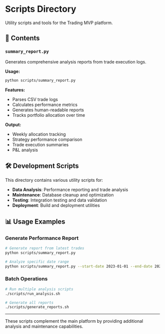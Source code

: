 # Scripts Directory

Utility scripts and tools for the Trading MVP platform.

## 📁 Contents

### `summary_report.py`
Generates comprehensive analysis reports from trade execution logs.

**Usage:**
```bash
python scripts/summary_report.py
```

**Features:**
- Parses CSV trade logs
- Calculates performance metrics
- Generates human-readable reports
- Tracks portfolio allocation over time

**Output:**
- Weekly allocation tracking
- Strategy performance comparison
- Trade execution summaries
- P&L analysis

## 🛠️ Development Scripts

This directory contains various utility scripts for:
- **Data Analysis**: Performance reporting and trade analysis
- **Maintenance**: Database cleanup and optimization
- **Testing**: Integration testing and data validation
- **Deployment**: Build and deployment utilities

## 📊 Usage Examples

### Generate Performance Report
```bash
# Generate report from latest trades
python scripts/summary_report.py

# Analyze specific date range
python scripts/summary_report.py --start-date 2023-01-01 --end-date 2023-12-31
```

### Batch Operations
```bash
# Run multiple analysis scripts
./scripts/run_analysis.sh

# Generate all reports
./scripts/generate_reports.sh
```

---

These scripts complement the main platform by providing additional analysis and maintenance capabilities.